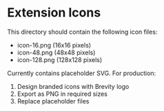 # Extension Icons

This directory should contain the following icon files:
- icon-16.png (16x16 pixels)
- icon-48.png (48x48 pixels)  
- icon-128.png (128x128 pixels)

Currently contains placeholder SVG. For production:
1. Design branded icons with Brevity logo
2. Export as PNG in required sizes
3. Replace placeholder files